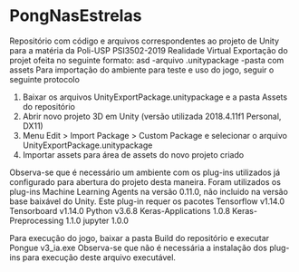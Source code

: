 # PongNasEstrelas
Repositório com código e arquivos correspondentes ao projeto de Unity para a matéria da Poli-USP PSI3502-2019 Realidade Virtual
Exportação do projet ofeita no seguinte formato:
asd
  -arquivo .unitypackage
  -pasta com assets
Para importação do ambiente para teste e uso do jogo, seguir o seguinte protocolo
1. Baixar os arquivos UnityExportPackage.unitypackage e a pasta Assets do repositório 
2. Abrir novo projeto 3D em Unity (versão utilizada 2018.4.11f1 Personal, DX11) 
3. Menu Edit > Import Package > Custom Package e selecionar o arquivo UnityExportPackage.unitypackage
4. Importar assets para área de assets do novo projeto criado

Observa-se que é necessário um ambiente com os plug-ins utilizados já configurado para abertura do projeto desta maneira. Foram utilizados os plug-ins Machine Learning Agents na versão 0.11.0, não incluido na versão base baixável do Unity. Este plug-in requer os pacotes
Tensorflow v1.14.0
Tensorboard v1.14.0
Python v3.6.8
Keras-Applications 1.0.8
Keras-Preprocessing 1.1.0
jupyter 1.0.0

Para execução do jogo, baixar a pasta Build do repositório e executar Pongue v3_ia.exe
Observa-se que não é necessária a instalação dos plug-ins para execução deste arquivo executável.
